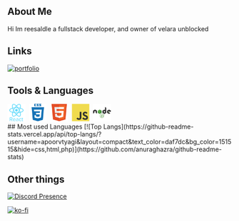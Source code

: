 

## About Me
Hi Im reesaldle a fullstack developer, and owner of velara unblocked

## Links
[![portfolio](https://img.shields.io/badge/my_portfolio-000?style=for-the-badge&logo=ko-fi&logoColor=white)](https://reesaldle.com/)

## Tools & Languages
<div>
  <img src="https://github.com/devicons/devicon/blob/master/icons/react/react-original-wordmark.svg" title="React" alt="React" width="40" height="40"/>&nbsp;
  <img src="https://github.com/devicons/devicon/blob/master/icons/css3/css3-plain-wordmark.svg"  title="CSS3" alt="CSS" width="40" height="40"/>&nbsp;
  <img src="https://github.com/devicons/devicon/blob/master/icons/html5/html5-original.svg" title="HTML5" alt="HTML" width="40" height="40"/>&nbsp;
  <img src="https://github.com/devicons/devicon/blob/master/icons/javascript/javascript-original.svg" title="JavaScript" alt="JavaScript" width="40" height="40"/>&nbsp;
  <img src="https://github.com/devicons/devicon/blob/master/icons/nodejs/nodejs-original-wordmark.svg" title="NodeJS" alt="NodeJS" width="40" height="40"/>&nbsp;
</div>
## Most used Languages
[![Top Langs](https://github-readme-stats.vercel.app/api/top-langs/?username=apoorvtyagi&layout=compact&text_color=daf7dc&bg_color=151515&hide=css,html,php)](https://github.com/anuraghazra/github-readme-stats)

## Other things
[![Discord Presence](https://lanyard.cnrad.dev/api/1266516565780856903)](https://discord.com/users/1266516565780856903)

[![ko-fi](https://ko-fi.com/img/githubbutton_sm.svg)](https://ko-fi.com/U7U6Z3TZX)
